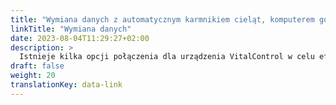```yaml
---
title: "Wymiana danych z automatycznym karmnikiem cieląt, komputerem gospodarstwa i produktami oprogramowania firm trzecich"
linkTitle: "Wymiana danych"
date: 2023-08-04T11:29:27+02:00
description: >
  Istnieje kilka opcji połączenia dla urządzenia VitalControl w celu efektywnej wymiany danych z innymi rozwiązaniami sprzętowymi i programowymi.
draft: false
weight: 20
translationKey: data-link
---
```

